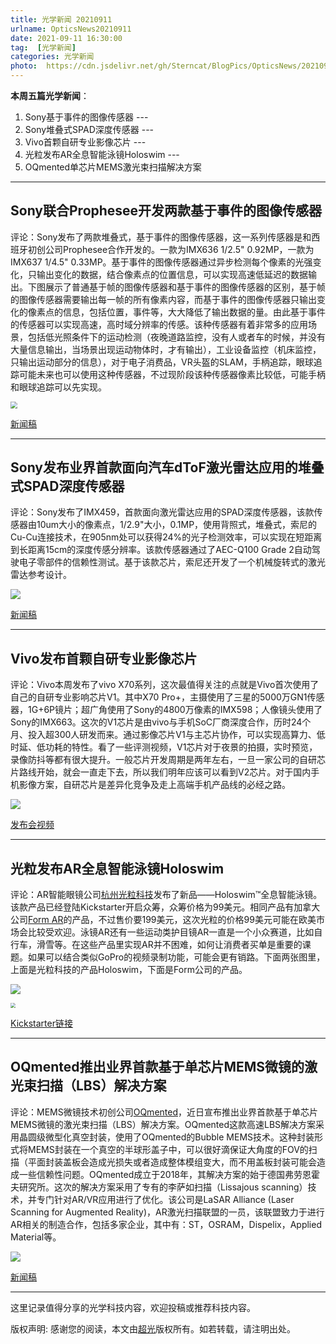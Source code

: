 ```yaml
---
title: 光学新闻 20210911
urlname: OpticsNews20210911
date: 2021-09-11 16:30:00
tag:  [光学新闻]
categories: 光学新闻
photo:  https://cdn.jsdelivr.net/gh/Sterncat/BlogPics/OpticsNews/20210911/5.png
---
```


**本周五篇光学新闻**：

1.  Sony基于事件的图像传感器 --- 
2.  Sony堆叠式SPAD深度传感器 ---
3.  Vivo首颗自研专业影像芯片  ---
4.  光粒发布AR全息智能泳镜Holoswim --- 
5.  OQmented单芯片MEMS激光束扫描解决方案

<!--more-->

-----
## Sony联合Prophesee开发两款基于事件的图像传感器

评论：Sony发布了两款堆叠式，基于事件的图像传感器，这一系列传感器是和西班牙初创公司Prophesee合作开发的。一款为IMX636 1/2.5" 0.92MP，一款为IMX637 1/4.5" 0.33MP。基于事件的图像传感器通过异步检测每个像素的光强变化，只输出变化的数据，结合像素点的位置信息，可以实现高速低延迟的数据输出。下图展示了普通基于帧的图像传感器和基于事件的图像传感器的区别，基于帧的图像传感器需要输出每一帧的所有像素内容，而基于事件的图像传感器只输出变化的像素点的信息，包括位置，事件等，大大降低了输出数据的量。由此基于事件的传感器可以实现高速，高时域分辨率的传感。该种传感器有着非常多的应用场景，包括低光照条件下的运动检测（夜晚道路监控，没有人或者车的时候，并没有大量信息输出，当场景出现运动物体时，才有输出），工业设备监控（机床监控，只输出运动部分的信息），对于电子消费品，VR头盔的SLAM，手柄追踪，眼球追踪可能未来也可以使用这种传感器，不过现阶段该种传感器像素比较低，可能手柄和眼球追踪可以先实现。

<img src="https://cdn.jsdelivr.net/gh/Sterncat/BlogPics/OpticsNews/20210911/1.png" style="zoom:67%;" />

[新闻稿](https://www.sony-semicon.co.jp/e/news/2021/2021090901.html)

-----
## Sony发布业界首款面向汽车dToF激光雷达应用的堆叠式SPAD深度传感器

评论：Sony发布了IMX459，首款面向激光雷达应用的SPAD深度传感器，该款传感器由10um大小的像素点，1/2.9"大小，0.1MP，使用背照式，堆叠式，索尼的Cu-Cu连接技术，在905nm处可以获得24%的光子检测效率，可以实现在短距离到长距离15cm的深度传感分辨率。该款传感器通过了AEC-Q100 Grade 2自动驾驶电子零部件的信赖性测试。基于该款芯片，索尼还开发了一个机械旋转式的激光雷达参考设计。

![](https://cdn.jsdelivr.net/gh/Sterncat/BlogPics/OpticsNews/20210911/2.png)

[新闻稿](https://www.sony-semicon.co.jp/e/news/2021/2021090601.html)

-----
## Vivo发布首颗自研专业影像芯片

评论：Vivo本周发布了vivo X70系列，这次最值得关注的点就是Vivo首次使用了自己的自研专业影响芯片V1。其中X70 Pro+，主摄使用了三星的5000万GN1传感器，1G+6P镜片；超广角使用了Sony的4800万像素的IMX598；人像镜头使用了Sony的IMX663。这次的V1芯片是由vivo与手机SoC厂商深度合作，历时24个月、投入超300人研发而来。通过影像芯片V1与主芯片协作，可以实现高算力、低时延、低功耗的特性。看了一些评测视频，V1芯片对于夜景的拍摄，实时预览，录像防抖等都有很大提升。一般芯片开发周期是两年左右，一旦一家公司的自研芯片路线开始，就会一直走下去，所以我们明年应该可以看到V2芯片。对于国内手机影像方案，自研芯片是差异化竞争及走上高端手机产品线的必经之路。

![](https://cdn.jsdelivr.net/gh/Sterncat/BlogPics/OpticsNews/20210911/3.png)

[发布会视频](https://www.bilibili.com/blackboard/activity-ZTXKZ4stR9.html?spm_id_from=333.337.0.0)

-----
## 光粒发布AR全息智能泳镜Holoswim

评论：AR智能眼镜公司[杭州光粒科技](http://www.lightin.com)发布了新品——Holoswim™全息智能泳镜。该款产品已经登陆Kickstarter开启众筹，众筹价格为99美元。相同产品有加拿大公司[Form AR](https://www.formswim.com)的产品，不过售价要199美元，这次光粒的价格99美元可能在欧美市场会比较受欢迎。泳镜AR还有一些运动类护目镜AR一直是一个小众赛道，比如自行车，滑雪等。在这些产品里实现AR并不困难，如何让消费者买单是重要的课题。如果可以结合类似GoPro的视频录制功能，可能会更有销路。下面两张图里，上面是光粒科技的产品Holoswim，下面是Form公司的产品。

![](https://cdn.jsdelivr.net/gh/Sterncat/BlogPics/OpticsNews/20210911/4-1.png)

<img src="https://cdn.jsdelivr.net/gh/Sterncat/BlogPics/OpticsNews/20210911/4-2.png" style="zoom:50%;" />

[Kickstarter链接](https://www.kickstarter.com/projects/holoswim/holoswim-your-smart-ar-swimming-goggles/faqs)

-----
## OQmented推出业界首款基于单芯片MEMS微镜的激光束扫描（LBS）解决方案

评论：MEMS微镜技术初创公司[OQmented](https://oqmented.com)，近日宣布推出业界首款基于单芯片MEMS微镜的激光束扫描（LBS）解决方案。OQmented这款高速LBS解决方案采用晶圆级微型化真空封装，使用了OQmented的Bubble MEMS技术。这种封装形式将MEMS封装在一个真空的半球形盖子中，可以很好滴保证大角度的FOV的扫描（平面封装盖板会造成光损失或者造成整体模组变大，而不用盖板封装可能会造成一些信赖性问题。OQmented成立于2018年，其解决方案的始于德国弗劳恩霍夫研究所。这次的解决方案采用了专有的李萨如扫描（Lissajous scanning）技术，并专门针对AR/VR应用进行了优化。该公司是LaSAR Alliance (Laser Scanning for Augmented Reality)，AR激光扫描联盟的一员，该联盟致力于进行AR相关的制造合作，包括多家企业，其中有：ST，OSRAM，Dispelix，Applied Material等。

![](https://cdn.jsdelivr.net/gh/Sterncat/BlogPics/OpticsNews/20210911/5.png)

[新闻稿](https://www.globenewswire.com/news-release/2021/09/08/2293019/0/en/OQmented-Introduces-Industry-s-First-One-Chip-MEMS-Mirror-Based-Laser-Beam-Scanning-Solution-to-Enable-AR-VR-Smart-Glasses.html)

-----

这里记录值得分享的光学科技内容，欢迎投稿或推荐科技内容。

版权声明: 感谢您的阅读，本文由[超光](https://faster-than-light.net/)版权所有。如若转载，请注明出处。



